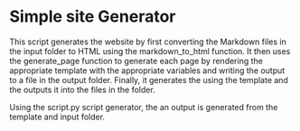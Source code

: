 # Simple site Generator
This script generates the website by first converting the Markdown files in the input folder to HTML using the markdown_to_html function. 
It then uses the generate_page function to generate each page by rendering the appropriate template with the appropriate variables and writing the output to a file in the output folder. 
Finally, it generates the using the template and the outputs it into the files in the folder.

Using the script.py script generator, the an output is generated from the template and input folder.

